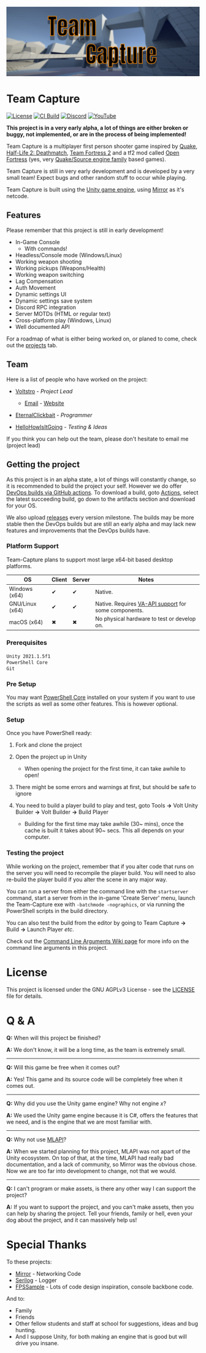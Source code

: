 ![Logo](tc-banner.png)

# Team Capture
[![License](https://img.shields.io/github/license/Voltstro-Studios/Team-Capture.svg)](/LICENSE)
[![CI Build](https://img.shields.io/github/workflow/status/Voltstro-Studios/Team-Capture/Game%20Build/master?label=Build&logo=github)](https://github.com/Voltstro-Studios/Team-Capture/actions?query=workflow%3A%22Game+Build%22)
[![Discord](https://img.shields.io/badge/Discord-Voltstro-7289da.svg?logo=discord)](https://discord.voltstro.dev) 
[![YouTube](https://img.shields.io/badge/Youtube-Voltstro-red.svg?logo=youtube)](https://www.youtube.com/Voltstro)

**This project is in a very early alpha, a lot of things are either broken or buggy, not implemented, or are in the process of being implemented!**

Team Capture is a multiplayer first person shooter game inspired by [Quake](https://store.steampowered.com/app/2310/QUAKE/), [Half-Life 2: Deathmatch](https://store.steampowered.com/app/320/HalfLife_2_Deathmatch/), [Team Fortress 2](http://www.teamfortress.com/) and a tf2 mod called [Open Fortress](https://www.openfortress.fun/) (yes, very [Quake/Source engine family](https://commons.wikimedia.org/wiki/File:Quake_-_family_tree.svg) based games).

Team Capture is still in very early development and is developed by a very small team! Expect bugs and other random stuff to occur while playing.

Team Capture is built using the [Unity game engine](https://unity.com/), using [Mirror](https://mirror-networking.com) as it's netcode.

## Features

Please remember that this project is still in early development!

- In-Game Console
    - With commands!
- Headless/Console mode (Windows/Linux)
- Working weapon shooting
- Working pickups (Weapons/Health)
- Working weapon switching
- Lag Compensation
- Auth Movement
- Dynamic settings UI
- Dynamic settings save system
- Discord RPC integration
- Server MOTDs (HTML or regular text)
- Cross-platform play (Windows, Linux)
- Well documented API

For a roadmap of what is either being worked on, or planed to come, check out the [projects](https://github.com/Voltstro-Studios/Team-Capture/projects) tab.

## Team

Here is a list of people who have worked on the project:

* [Voltstro](https://github.com/Voltstro) - *Project Lead*

    - [Email](mailto:me@voltstro.dev) - [Website](https://voltstro.dev)

* [EternalClickbait](https://github.com/EternalClickbait) - *Programmer*

* [HelloHowIsItGoing](https://github.com/HelloHowIsItGoing) - *Testing & Ideas*

If you think you can help out the team, please don't hesitate to email me (project lead)

## Getting the project

As this project is in an alpha state, a lot of things will constantly change, so it is recommended to build the project your self. However we do offer [DevOps builds via GitHub actions](https://github.com/Voltstro-Studios/Team-Capture/actions?query=workflow%3A%22Game+Build%22). To download a build, goto [Actions](https://github.com/Voltstro-Studios/Team-Capture/actions?query=workflow%3A%22Game+Build%22), select the latest succeeding build, go down to the artifacts section and download for your OS.

We also upload [releases](https://github.com/Voltstro-Studios/Team-Capture/releases) every version milestone. The builds may be more stable then the DevOps builds but are still an early alpha and may lack new features and improvements that the DevOps builds have.

### Platform Support

Team-Capture plans to support most large x64-bit based desktop platforms.

|OS             |Client|Server|Notes                                                                                                                            |
|---------------|------|------|---------------------------------------------------------------------------------------------------------------------------------|
|Windows (x64)  |✔     |✔     |Native.                                                                                                                          |
|GNU/Linux (x64)|✔     |✔     |Native. Requires [VA-API support](https://github.com/Voltstro-Studios/UnityWebBrowser#enable-va-api-support) for some components.|
|macOS (x64)    |✖     |✖     |No physical hardware to test or develop on.                                                                                      |

### Prerequisites

```
Unity 2021.1.5f1
PowerShell Core
Git
```

### Pre Setup

You may want [PowerShell Core](https://github.com/PowerShell/PowerShell#get-powershell) installed on your system if you want to use the scripts as well as some other features. This is however optional.

### Setup

Once you have PowerShell ready:

1. Fork and clone the project

2. Open the project up in Unity

    - When opening the project for the first time, it can take awhile to open!

3. There might be some errors and warnings at first, but should be safe to ignore

4. You need to build a player build to play and test, goto Tools **->** Volt Unity Builder **->** Volt Builder **->** Build Player

    - Building for the first time may take awhile (30~ mins), once the cache is built it takes about 90~ secs. This all depends on your computer.

### Testing the project

While working on the project, remember that if you alter code that runs on the server you will need to recompile the player build. You will need to also re-build the player build if you alter the scene in any major way.

You can run a server from either the command line with the `startserver` command, start a server from in the in-game 'Create Server' menu, launch the Team-Capture exe with `-batchmode -nographics`, or via running the PowerShell scripts in the build directory.

You can also test the build from the editor by going to Team Capture **->** Build **->** Launch Player *etc*.

Check out the [Command Line Arguments Wiki page](https://github.com/Voltstro-Studios/Team-Capture/wiki/Command-Line-Arguments) for more info on the command line arguments in this project.

# License

This project is licensed under the GNU AGPLv3 License - see the [LICENSE](/LICENSE) file for details.

# Q & A

**Q:** When will this project be finished?

**A:** We don't know, it will be a long time, as the team is extremely small.

---

**Q:** Will this game be free when it comes out?

**A:** Yes! This game and its source code will be completely free when it comes out.

---

**Q:** Why did you use the Unity game engine? Why not engine *x*?

**A:** We used the Unity game engine because it is C#, offers the features that we need, and is the engine that we are most familiar with.

---

**Q:** Why not use [MLAPI](https://github.com/Unity-Technologies/com.unity.multiplayer.mlapi)?

**A:** When we started planning for this project, MLAPI was not apart of the Unity ecosystem. On top of that, at the time, MLAPI had really bad documentation, and a lack of community, so Mirror was the obvious chose. Now we are too far into development to change, not that we would.

---

**Q:** I can't program or make assets, is there any other way I can support the project?

**A:** If you want to support the project, and you can't make assets, then you can help by sharing the project. Tell your friends, family or hell, even your dog about the project, and it can massively help us!

# Special Thanks

To these projects:
- [Mirror](https://mirror-networking.com/) - Networking Code
- [Serilog](https://serilog.net/) - Logger
- [FPSSample](https://github.com/Unity-Technologies/FPSSample) - Lots of code design inspiration, console backbone code.

And to:
- Family
- Friends
- Other fellow students and staff at school for suggestions, ideas and bug hunting.
- And I suppose Unity, for both making an engine that is good but will drive you insane.
